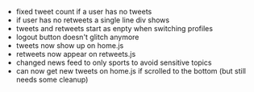 - fixed tweet count if a user has no tweets
- if user has no retweets a single line div shows
- tweets and retweets start as enpty when switching profiles
- logout button doesn't glitch anymore
- tweets now show up on home.js
- retweets now appear on retweets.js 
- changed news feed to only sports to avoid sensitive topics
- can now get new tweets on home.js if scrolled to the bottom (but still needs some cleanup)
